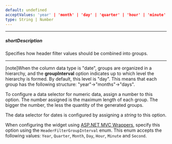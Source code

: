 ```yaml
---
default: undefined
acceptValues: 'year' | 'month' | 'day' | 'quarter' | 'hour' | 'minute' | 'second'
type: String | Number
---
```

---
##### shortDescription
Specifies how header filter values should be combined into groups.

---
[note]When the column data type is "date", groups are organized in a hierarchy, and the **groupInterval** option indicates up to which level the hierarchy is formed. By default, this level is "day". This means that each group has the following structure: "year"->"months"->"days". 

To configure a data selector for numeric data, assign a number to this option. The number assigned is the maximum length of each group. The bigger the number, the less the quantity of the generated groups.

The data selector for dates is configured by assigning a *string* to this option.

When configuring the widget using [ASP.NET MVC Wrappers](/concepts/35%20ASP.NET%20MVC%20Wrappers/20%20Fundamentals '/Documentation/Guide/ASP.NET_MVC_Wrappers/Fundamentals/'), specify this option using the `HeaderFilterGroupInterval` enum. This enum accepts the following values: `Year`, `Quarter`, `Month`, `Day`, `Hour`, `Minute` and `Second`.